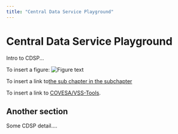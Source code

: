 ```yaml
---
title: "Central Data Service Playground"
---
```

# Central Data Service Playground

Intro to CDSP...

To insert a figure:
![Figure text](/cdsp/images/cdsp.png?width=50pc)

To insert a link to[the sub chapter in the subchapter](/cdsp/cdsp_sub_chapter/sub_chapter)

To insert a link to [COVESA/VSS-Tools](https://github.com/COVESA/vss-tools).

## Another section
Some CDSP detail....
